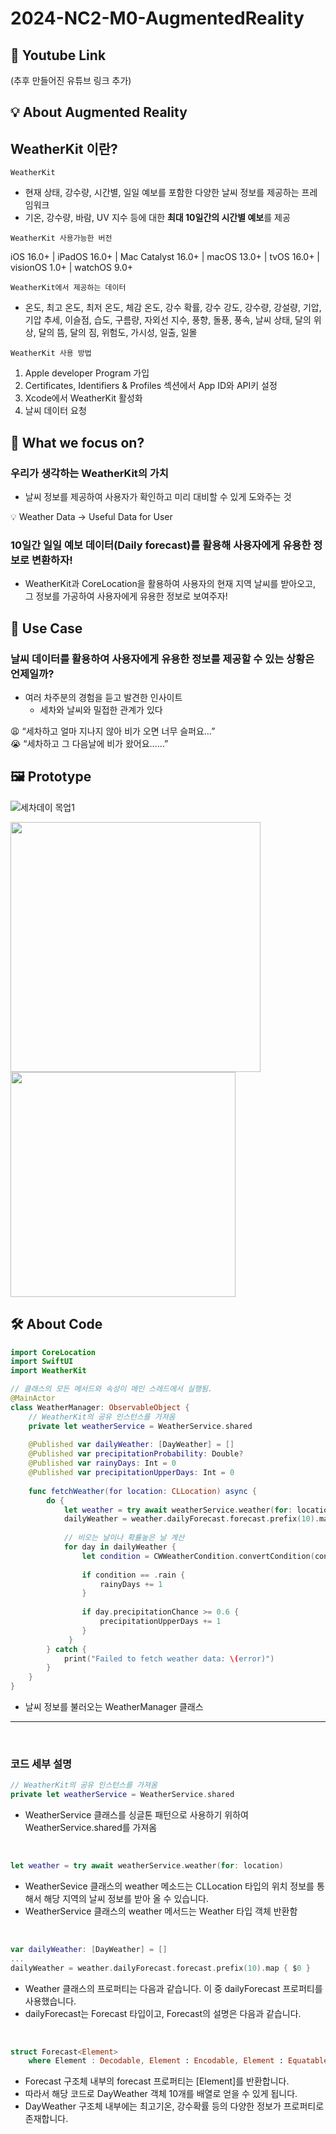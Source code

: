 # 2024-NC2-M0-AugmentedReality
## 🎥 Youtube Link
(추후 만들어진 유튜브 링크 추가)

## 💡 About Augmented Reality

## WeatherKit 이란?

`WeatherKit` 

- 현재 상태, 강수량, 시간별, 일일 예보를 포함한 다양한 날씨 정보를 제공하는 프레임워크
- 기온, 강수량, 바람, UV 지수 등에 대한 **최대 10일간의 시간별 예보**를 제공

`WeatherKit 사용가능한 버전` 

iOS 16.0+  |  iPadOS 16.0+  |  Mac Catalyst 16.0+  |  macOS 13.0+  |  tvOS 16.0+  |  visionOS 1.0+  |  watchOS 9.0+

`WeatherKit에서 제공하는 데이터`

- 온도, 최고 온도, 최저 온도, 체감 온도, 강수 확률, 강수 강도, 강수량, 강설량, 기압, 기압 추세, 이슬점, 습도, 구름량, 자외선 지수, 풍향, 돌풍, 풍속, 날씨 상태, 달의 위상, 달의 뜸, 달의 짐, 위험도, 가시성, 일출, 일몰

`WeatherKit 사용 방법`

1. Apple developer Program 가입
2. Certificates, Identifiers & Profiles 섹션에서 App ID와 API키 설정
3. Xcode에서 WeatherKit 활성화
4. 날씨 데이터 요청

## 🎯 What we focus on?

### 우리가 생각하는 **WeatherKit**의 가치

- 날씨 정보를 제공하여 사용자가 확인하고 미리 대비할 수 있게 도와주는 것

<aside>
💡 Weather Data → Useful Data for User

</aside>

### 10일간 일일 예보 데이터(Daily forecast)를 활용해 사용자에게 유용한 정보로 변환하자!

- WeatherKit과 CoreLocation을 활용하여 사용자의 현재 지역 날씨를 받아오고, 그 정보를 가공하여 사용자에게 유용한 정보로 보여주자!

## 💼 Use Case

### **날씨 데이터**를 활용하여 사용자에게 유용한 정보를 제공할 수 있는 상황은 언제일까?

- 여러 차주분의 경험을 듣고 발견한 인사이트
    - 세차와 날씨와 밀접한 관계가 있다

<aside>
😩 “세차하고 얼마 지나지 않아 비가 오면 너무 슬퍼요…”
  
</aside>

<aside>
😭 “세차하고 그 다음날에 비가 왔어요……”
  
</aside>

## 🖼️ Prototype

![세차데이 목업1](https://github.com/DeveloperAcademy-POSTECH/2024-NC2-A15-WeatherKit/assets/54520200/2d9f2351-c35a-4050-9594-bd4ee19bdbe5)

<img src="https://github.com/DeveloperAcademy-POSTECH/2024-NC2-A15-WeatherKit/assets/54520200/cb4dec3f-33db-4fcc-ae6d-5e40ad0aecfc"  width="400" />

<img src="https://github.com/DeveloperAcademy-POSTECH/2024-NC2-A15-WeatherKit/assets/54520200/8ec6ea7e-321c-44ec-b67a-e5dbf30c420c"  width="360" />


## 🛠️ About Code

```swift
import CoreLocation
import SwiftUI
import WeatherKit

// 클래스의 모든 메서드와 속성이 메인 스레드에서 실행됨.
@MainActor
class WeatherManager: ObservableObject {
    // WeatherKit의 공유 인스턴스를 가져옴
    private let weatherService = WeatherService.shared
    
    @Published var dailyWeather: [DayWeather] = []
    @Published var precipitationProbability: Double?
    @Published var rainyDays: Int = 0
    @Published var precipitationUpperDays: Int = 0
    
    func fetchWeather(for location: CLLocation) async {
        do {
            let weather = try await weatherService.weather(for: location)
            dailyWeather = weather.dailyForecast.forecast.prefix(10).map { $0 }
            
            // 비오는 날이나 확률높은 날 계산
            for day in dailyWeather {
                let condition = CWWeatherCondition.convertCondition(condition: day.condition.rawValue)
                
                if condition == .rain {
                    rainyDays += 1
                }
                
                if day.precipitationChance >= 0.6 {
                    precipitationUpperDays += 1
                }
             }
        } catch {
            print("Failed to fetch weather data: \(error)")
        }
    }
}

```

- 날씨 정보를 불러오는 WeatherManager 클래스

---

<br>

### 코드 세부 설명

```swift
// WeatherKit의 공유 인스턴스를 가져옴
private let weatherService = WeatherService.shared
```

- WeatherService 클래스를 싱글톤 패턴으로 사용하기 위하여 WeatherService.shared를 가져옴

<br>

```swift
let weather = try await weatherService.weather(for: location)
```

- WeatherSevice 클래스의 weather 메소드는 CLLocation 타입의 위치 정보를 통해서 해당 지역의 날씨 정보를 받아 올 수 있습니다.
- WeatherService 클래스의 weather 메서드는 Weather 타입 객체 반환함

<br>

```swift
var dailyWeather: [DayWeather] = []
...
dailyWeather = weather.dailyForecast.forecast.prefix(10).map { $0 }
```

- Weather 클래스의 프로퍼티는 다음과 같습니다. 이 중 dailyForecast 프로퍼티를 사용했습니다.
- dailyForecast는 Forecast<DayWeather> 타입이고, Forecast의 설명은 다음과 같습니다.

<br>

```swift
struct Forecast<Element> 
	where Element : Decodable, Element : Encodable, Element : Equatable
```

- Forecast 구조체 내부의 forecast 프로퍼티는 [Element]를 반환합니다.
- 따라서 해당 코드로 DayWeather 객체 10개를 배열로 얻을 수 있게 됩니다.
- DayWeather 구조체 내부에는 최고기온, 강수확률 등의 다양한 정보가 프로퍼티로 존재합니다.

<br>
